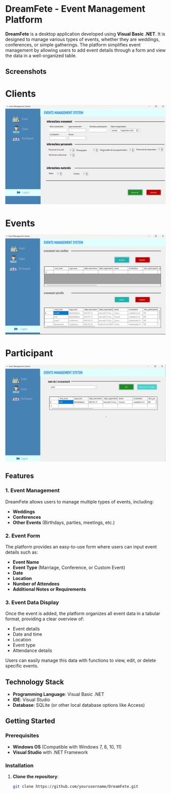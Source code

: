 # DreamFete - Event Management Platform

**DreamFete** is a desktop application developed using **Visual Basic .NET**. It is designed to manage various types of events, whether they are weddings, conferences, or simple gatherings. The platform simplifies event management by allowing users to add event details through a form and view the data in a well-organized table.

## Screenshots

# Clients

![Alt text](./screenshots/clients.png)

# Events

![Alt text](./screenshots/events.png)

# Participant

![Alt text](./screenshots/participants.png)


## Features

### 1. Event Management
DreamFete allows users to manage multiple types of events, including:
- **Weddings**
- **Conferences**
- **Other Events** (Birthdays, parties, meetings, etc.)

### 2. Event Form
The platform provides an easy-to-use form where users can input event details such as:
- **Event Name**
- **Event Type** (Marriage, Conference, or Custom Event)
- **Date**
- **Location**
- **Number of Attendees**
- **Additional Notes or Requirements**

### 3. Event Data Display
Once the event is added, the platform organizes all event data in a tabular format, providing a clear overview of:
- Event details
- Date and time
- Location
- Event type
- Attendance details

Users can easily manage this data with functions to view, edit, or delete specific events.

## Technology Stack

- **Programming Language**: Visual Basic .NET
- **IDE**: Visual Studio
- **Database**: SQLite (or other local database options like Access)

## Getting Started

### Prerequisites
- **Windows OS** (Compatible with Windows 7, 8, 10, 11)
- **Visual Studio** with .NET Framework

### Installation

1. **Clone the repository**:
   ```bash
   git clone https://github.com/yourusername/DreamFete.git
